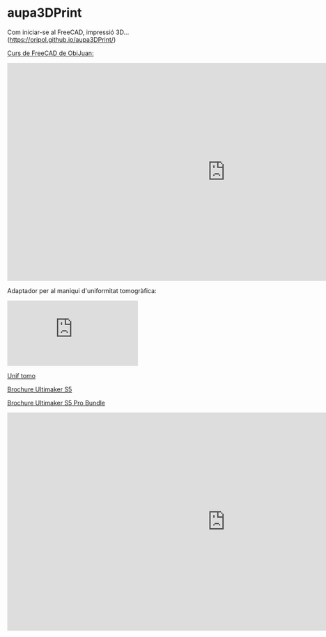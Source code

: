 # aupa3DPrint
Com iniciar-se al FreeCAD, impressió 3D... (https://oripol.github.io/aupa3DPrint/)

[Curs de FreeCAD de ObiJuan:](https://www.youtube.com/playlist?list=PLmnz0JqIMEzWQV-3ce9tVB_LFH9a91YHf)

<iframe width="1000" height="500" src="https://www.youtube.com/embed/videoseries?list=PLmnz0JqIMEzWQV-3ce9tVB_LFH9a91YHf" frameborder="0" allow="accelerometer; autoplay; encrypted-media; gyroscope; picture-in-picture" allowfullscreen></iframe>

Adaptador per al maniqui d'uniformitat tomogràfica:
<iframe src="https://github.com/oripol/aupa3DPrint/blob/master/uniftomo.stl" frameborder="0" allow="accelerometer; autoplay; encrypted-media; gyroscope; picture-in-picture" allowfullscreen>Adaptador per al maniqui d'uniformitat tomogràfica:</iframe>

[Unif tomo](./uniftomo.stl)

[Brochure Ultimaker S5](./UltimakerS5.pdf)

[Brochure Ultimaker S5 Pro Bundle](./UltimakerS5ProBundle.pdf)

<iframe width="1000" height="500" src="https://www.youtube.com/embed/QeiJPYGxTxc" frameborder="0" allow="accelerometer; autoplay; encrypted-media; gyroscope; picture-in-picture" allowfullscreen></iframe>

